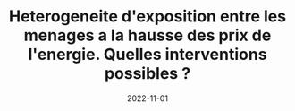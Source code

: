 ---
title: "Heterogeneite d'exposition entre les menages a la hausse des prix de l'energie. Quelles interventions possibles ?"
collection: publications
category: conferences
permalink: /publication/2022_energie_ipp
date: 2022-11-01
venue: 'Conference budgetaire 2022 : quels enjeux budgetaires face au choc energetique'
paperurl: 'https://www.ipp.eu/wp-content/uploads/2022/11/Conf__Inflation___M_nages-4.pdf'
bibtexurl: '/files/bibtex_2022_ipp.bib'
---